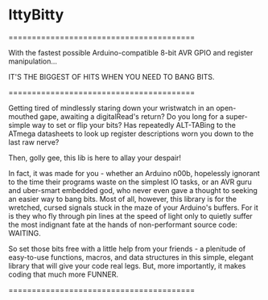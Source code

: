 # IttyBitty

========================================

With the fastest possible Arduino-compatible 8-bit AVR GPIO and register manipulation...

IT'S THE BIGGEST OF HITS WHEN YOU NEED TO BANG BITS.

========================================

Getting tired of mindlessly staring down your wristwatch in an open-mouthed gape, awaiting a digitalRead's return?  Do you long for a super-simple way to set or flip your bits?  Has repeatedly ALT-TABing to the ATmega datasheets to look up register descriptions worn you down to the last raw nerve?

Then, golly gee, this lib is here to allay your despair!

In fact, it was made for you - whether an Arduino n00b, hopelessly ignorant to the time their programs waste on the simplest IO tasks, or an AVR guru and uber-smart embedded god, who never even gave a thought to seeking an easier way to bang bits.  Most of all, however, this library is for the wretched, cursed signals stuck in the maze of your Arduino's buffers.  For it is they who fly through pin lines at the speed of light only to quietly suffer the most indignant fate at the hands of non-performant source code: WAITING.

So set those bits free with a little help from your friends - a plenitude of easy-to-use functions, macros, and data structures in this simple, elegant library that will give your code real legs.  But, more importantly, it makes coding that much more FUNNER.

========================================


